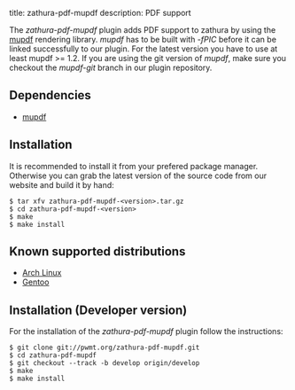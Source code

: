 title: zathura-pdf-mupdf
description: PDF support


The *zathura-pdf-mupdf* plugin adds PDF support to zathura by using the
[mupdf](http://mupdf.com/) rendering library. *mupdf* has to be built with
*-fPIC* before it can be linked successfully to our plugin. For the latest
version you have to use at least mupdf >= 1.2. If you are using the git version
of *mupdf*, make sure you checkout the *mupdf-git* branch in our plugin
repository.

## Dependencies
* [mupdf](http://mupdf.com/)

## Installation
It is recommended to install it from your prefered package manager. Otherwise
you can grab the latest version of the source code from our website and build it
by hand:

    $ tar xfv zathura-pdf-mupdf-<version>.tar.gz
    $ cd zathura-pdf-mupdf-<version>
    $ make
    $ make install

## Known supported distributions
* [Arch Linux](https://www.archlinux.org/packages/community/x86_64/zathura-pdf-mupdf/)
* [Gentoo](http://packages.gentoo.org/package/app-text/zathura-pdf-mupdf)

## Installation (Developer version)
For the installation of the *zathura-pdf-mupdf* plugin follow the
instructions:

    $ git clone git://pwmt.org/zathura-pdf-mupdf.git
    $ cd zathura-pdf-mupdf
    $ git checkout --track -b develop origin/develop
    $ make
    $ make install
